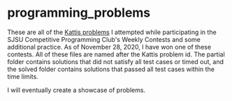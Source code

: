 # programming_problems
These are all of the [Kattis problems](https://open.kattis.com/) I attempted while participating in the SJSU Competitive Programming Club's Weekly Contests and some additional practice. As of November 28, 2020, I have won one of these contests.
All of these files are named after the Kattis problem id. The partial folder contains solutions that did not satisfy all test cases or timed out, and the solved folder contains solutions that passed all test cases within the time limits.

I will eventually create a showcase of problems. 
